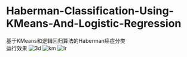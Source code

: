 # Haberman-Classification-Using-KMeans-And-Logistic-Regression
基于KMeans和逻辑回归算法的Haberman癌症分类<br>
运行效果
![3d](https://user-images.githubusercontent.com/72424079/150261998-fcc901a8-2527-4637-8160-77c7c76d1944.PNG)
![km](https://user-images.githubusercontent.com/72424079/150262023-5b6e434b-04e7-444a-9424-6dff8424632f.PNG)
![lr](https://user-images.githubusercontent.com/72424079/150262039-b237d6ac-86bd-4146-89e6-d832a3bf9f77.PNG)
